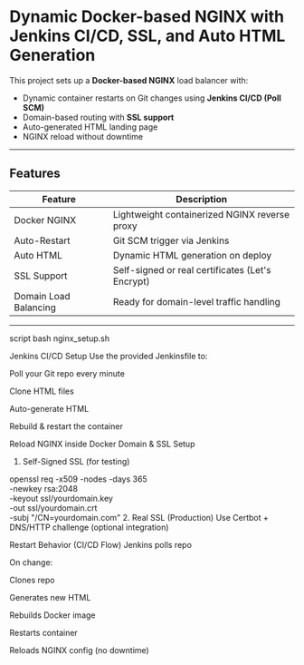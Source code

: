 # Dynamic Docker-based NGINX with Jenkins CI/CD, SSL, and Auto HTML Generation

This project sets up a **Docker-based NGINX** load balancer with:

- Dynamic container restarts on Git changes using **Jenkins CI/CD (Poll SCM)**
- Domain-based routing with **SSL support**
- Auto-generated HTML landing page
- NGINX reload without downtime

---

## Features

| Feature                    | Description                                      |
|----------------------------|--------------------------------------------------|
| Docker NGINX            | Lightweight containerized NGINX reverse proxy    |
| Auto-Restart            | Git SCM trigger via Jenkins                      |
| Auto HTML               | Dynamic HTML generation on deploy                |
| SSL Support             | Self-signed or real certificates (Let's Encrypt) |
| Domain Load Balancing   | Ready for domain-level traffic handling          |

---

script
bash nginx_setup.sh

Jenkins CI/CD Setup
Use the provided Jenkinsfile to:

Poll your Git repo every minute

Clone HTML files

Auto-generate HTML

Rebuild & restart the container

Reload NGINX inside Docker
 Domain & SSL Setup
1. Self-Signed SSL (for testing)

openssl req -x509 -nodes -days 365 \
-newkey rsa:2048 \
-keyout ssl/yourdomain.key \
-out ssl/yourdomain.crt \
-subj "/CN=yourdomain.com"
2. Real SSL (Production)
Use Certbot + DNS/HTTP challenge (optional integration)

Restart Behavior (CI/CD Flow)
Jenkins polls repo

On change:

Clones repo

Generates new HTML

Rebuilds Docker image

Restarts container

Reloads NGINX config (no downtime)
